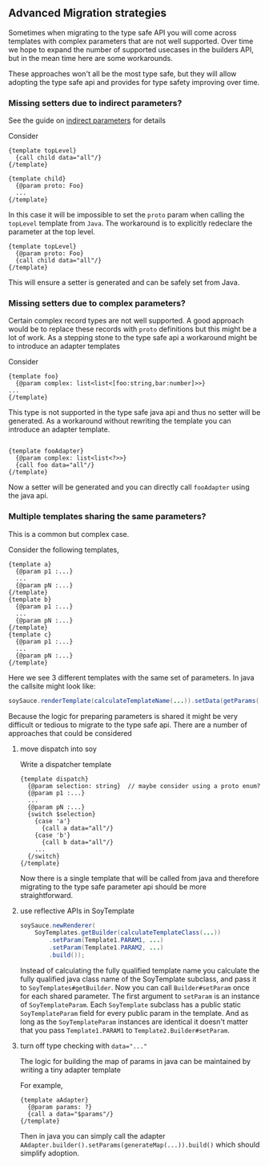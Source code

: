 
## Advanced Migration strategies

Sometimes when migrating to the type safe API you will come across templates
with complex parameters that are not well supported. Over time we hope to expand
the number of supported usecases in the builders API, but in the mean time here
are some workarounds.

These approaches won't all be the most type safe, but they will allow adopting
the type safe api and provides for type safety improving over time.

### Missing setters due to indirect parameters?

See the guide on
[indirect parameters](java-template-builders.md##indirect-params) for details

Consider

```soy
{template topLevel}
  {call child data="all"/}
{/template}

{template child}
  {@param proto: Foo}
  ...
{/template}
```

In this case it will be impossible to set the `proto` param when calling the
`topLevel` template from `Java`. The workaround is to explicitly redeclare the
parameter at the top level.

```soy
{template topLevel}
  {@param proto: Foo}
  {call child data="all"/}
{/template}
```

This will ensure a setter is generated and can be safely set from Java.

### Missing setters due to complex parameters?

Certain complex record types are not well supported. A good approach would be to
replace these records with `proto` definitions but this might be a lot of work.
As a stepping stone to the type safe api a workaround might be to introduce an
adapter templates

Consider

```soy
{template foo}
  {@param complex: list<list<[foo:string,bar:number]>>}
...
{/template}
```

This type is not supported in the type safe java api and thus no setter will be
generated. As a workaround without rewriting the template you can introduce an
adapter template.

```soy

{template fooAdapter}
  {@param complex: list<list<?>>}
  {call foo data="all"/}
{/template}
```

Now a setter will be generated and you can directly call `fooAdapter` using the
java api.

### Multiple templates sharing the same parameters?

This is a common but complex case.

Consider the following templates,

```soy
{template a}
  {@param p1 :...}
  ...
  {@param pN :...}
{/template}
{template b}
  {@param p1 :...}
  ...
  {@param pN :...}
{/template}
{template c}
  {@param p1 :...}
  ...
  {@param pN :...}
{/template}
```

Here we see 3 different templates with the same set of parameters. In java the
callsite might look like:

```java
soySauce.renderTemplate(calculateTemplateName(...)).setData(getParams(...))
```

Because the logic for preparing parameters is shared it might be very difficult
or tedious to migrate to the type safe api. There are a number of approaches
that could be considered

1.  move dispatch into soy

    Write a dispatcher template

    ```
    {template dispatch}
      {@param selection: string}  // maybe consider using a proto enum?
      {@param p1 :...}
      ...
      {@param pN :...}
      {switch $selection}
        {case 'a'}
          {call a data="all"/}
        {case 'b'}
          {call b data="all"/}
        ...
      {/switch}
    {/template}
    ```

    Now there is a single template that will be called from java and therefore
    migrating to the type safe parameter api should be more straightforward.

1.  use reflective APIs in SoyTemplate

    ```java
    soySauce.newRenderer(
        SoyTemplates.getBuilder(calculateTemplateClass(...))
            .setParam(Template1.PARAM1, ...)
            .setParam(Template1.PARAM2, ...)
            .build());
    ```

    Instead of calculating the fully qualified template name you calculate the
    fully qualified java class name of the SoyTemplate subclass, and pass it to
    `SoyTemplates#getBuilder`. Now you can call `Builder#setParam` once for each
    shared parameter. The first argument to `setParam` is an instance of
    `SoyTemplateParam`. Each `SoyTemplate` subclass has a public static
    `SoyTemplateParam` field for every public param in the template. And as long
    as the `SoyTemplateParam` instances are identical it doesn't matter that you
    pass `Template1.PARAM1` to `Template2.Builder#setParam`.

1.  turn off type checking with `data="..."`

    The logic for building the map of params in java can be maintained by
    writing a tiny adapter template

    For example,

    ```soy
    {template aAdapter}
      {@param params: ?}
      {call a data="$params"/}
    {/template}
    ```

    Then in java you can simply call the adapter
    `AAdapter.builder().setParams(generateMap(...)).build()` which should
    simplify adoption.
